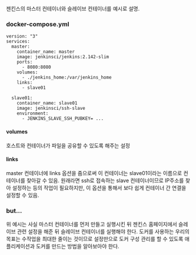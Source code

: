 젠킨스의 마스터 컨테이너와 슬레이브 컨테이너를 예시로 설명.

### docker-compose.yml
```
version: "3"
services:
  master:
    container_name: master
    image: jenkinsci/jenkins:2.142-slim
    ports:
      - 8080:8080
    volumes:
      - ./jenkins_home:/var/jenkins_home
    links:
      - slave01
      
  slave01:
    container_name: slave01
    image: jenkinsci/ssh-slave
    environment:
      - JENKINS_SLAVE_SSH_PUBKEY= ...
```
#### volumes
호스트와 컨테이너가 파일을 공유할 수 있도록 해주는 설정

#### links
master 컨테이너에 links 옵션을 줌으로써 이 컨테이너는 slave01이라는 이름으로 컨테이너를 찾아갈 수 있음.
원래라면 ssh로 접속하는 slave 컨테이너이므로 IP주소를 찾아 설정하는 등의 작업이 필요하지만, 이 옵션을 통해서 보다 쉽게 컨테이너 간 연결을 설정할 수 있음.

### but...
위 예시는 사실 마스터 컨테이너를 먼저 만들고 실행시킨 뒤 젠킨스 홈페이지에서 슬레이브 관련 설정을 해준 뒤 슬레이브 컨테이너를 실행해야 한다.
도커를 사용하는 우리의 목표는 수작업을 최대한 줄이는 것이므로 설정만으로 도커 구성 관리를 할 수 있도록 애플리케이션과 도커를 만드는 방법을 알아보아야 한다.
